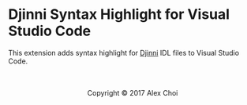# Djinni Syntax Highlight for Visual Studio Code

This extension adds syntax highlight for [Djinni](http://github.com/dropbox/djinni) IDL files to Visual Studio Code.


<center>
<br><br>
Copyright © 2017 Alex Choi
</center>
